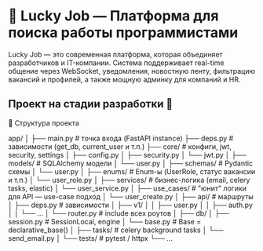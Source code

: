 # 🧠 Lucky Job — Платформа для поиска работы программистами

Lucky Job — это современная платформа, которая объединяет разработчиков и IT-компании. Система поддерживает real-time общение через WebSocket, уведомления, новостную ленту, фильтрацию вакансий и профилей, а также мощную админку для компаний и HR.

## Проект на стадии разработки 🚧

📂 Структура проекта

app/
│
├── main.py                     # точка входа (FastAPI instance)
├── deps.py                     # зависимости (get_db, current_user и т.п.)
├── core/                       # конфиги, jwt, security, settings
│   ├── config.py
│   ├── security.py
│   └── jwt.py
│
├── models/                     # SQLAlchemy модели
│   └── user.py
│
├── schemas/                    # Pydantic схемы
│   └── user.py
│
├── enums/                      # Enum-ы (UserRole, статус вакансии и т.п.)
│   └── user_role.py
│
├── services/                   # бизнес-логика (email, celery tasks, elastic)
│   └── user_service.py
│
├── use_cases/                 # "юнит" логики для API — use-case подход
│   └── user_create.py
│
├── api/                        # маршруты
│   ├── deps.py                 # зависимости
│   ├── v1/
│   │   ├── user.py
│   │   ├── auth.py
│   │   └── ...
│   └── router.py               # include всех роутов
│
├── db/
│   ├── session.py              # SessionLocal, engine
│   └── base.py                 # Base = declarative_base()
│
├── tasks/                      # celery background tasks
│   └── send_email.py
│
└── tests/                      # pytest / httpx
    └── ...
